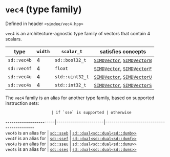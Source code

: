 # `vec4` (type family)

Defined in header `<simdee/vec4.hpp>`

`vec4` is an architecture-agnostic type family of vectors that contain 4 scalars.

type        | `width` | `scalar_t`      | satisfies concepts
------------|---------|-----------------|----------------------------------------------------------------
`sd::vec4b` | 4       | `sd::bool32_t`  | [`SIMDVector`](SIMDVector.md), [`SIMDVectorB`](SIMDVectorB.md)
`sd::vec4f` | 4       | `float`         | [`SIMDVector`](SIMDVector.md), [`SIMDVectorF`](SIMDVectorF.md)
`sd::vec4u` | 4       | `std::uint32_t` | [`SIMDVector`](SIMDVector.md), [`SIMDVectorU`](SIMDVectorU.md)
`sd::vec4s` | 4       | `std::int32_t`  | [`SIMDVector`](SIMDVector.md), [`SIMDVectorS`](SIMDVectorS.md)

The `vec4` family is an alias for another type family, based on supported instruction sets:

                        | if `sse` is supported | otherwise
------------------------|-----------------------|-------------------------------------------                        
`vec4b` is an alias for | [`sd::sseb`](sse.md)  | [`sd::dual<sd::dual<sd::dumb>>`](dual.md)                        
`vec4f` is an alias for | [`sd::ssef`](sse.md)  | [`sd::dual<sd::dual<sd::dumf>>`](dual.md)                        
`vec4u` is an alias for | [`sd::sseu`](sse.md)  | [`sd::dual<sd::dual<sd::dumu>>`](dual.md)                        
`vec4s` is an alias for | [`sd::sses`](sse.md)  | [`sd::dual<sd::dual<sd::dums>>`](dual.md)
